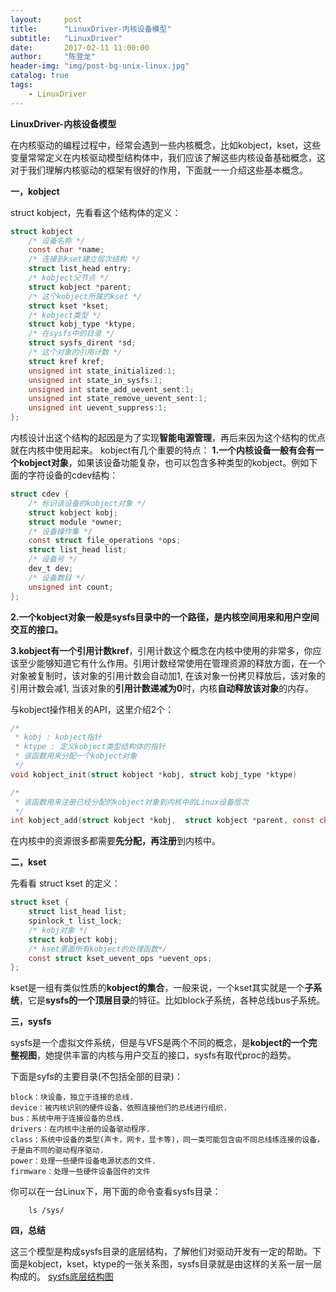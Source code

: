 ```yaml
---
layout:     post
title:      "LinuxDriver-内核设备模型"
subtitle:   "LinuxDriver"
date:       2017-02-11 11:00:00
author:     "陈登龙"
header-img: "img/post-bg-unix-linux.jpg"
catalog: true
tags:
    - LinuxDriver
---
```



**LinuxDriver-内核设备模型**

在内核驱动的编程过程中，经常会遇到一些内核概念，比如kobject，kset，这些变量常常定义在内核驱动模型结构体中，我们应该了解这些内核设备基础概念，这对于我们理解内核驱动的框架有很好的作用，下面就一一介绍这些基本概念。

**一，kobject**

struct kobject，先看看这个结构体的定义：

``` c
struct kobject
	/* 设备名称 */
	const char *name;
	/* 连接到kset建立层次结构 */
	struct list_head entry;
	/* kobject父节点 */
	struct kobject *parent;
	/* 这个kobject所属的kset */
	struct kset *kset;
	/* kobject类型 */
	struct kobj_type *ktype;
	/* 在sysfs中的目录 */
	struct sysfs_dirent *sd;
	/* 这个对象的引用计数 */
	struct kref kref;
	unsigned int state_initialized:1;
	unsigned int state_in_sysfs:1;
	unsigned int state_add_uevent_sent:1;
	unsigned int state_remove_uevent_sent:1;
	unsigned int uevent_suppress:1;
};
```

内核设计出这个结构的起因是为了实现**智能电源管理**，再后来因为这个结构的优点就在内核中使用起来。
kobject有几个重要的特点：
**1.一个内核设备一般有会有一个kobject对象**，如果该设备功能复杂，也可以包含多种类型的kobject。例如下面的字符设备的cdev结构：

``` c
struct cdev {
    /* 标识该设备的kobject对象 */
	struct kobject kobj;
	struct module *owner;
	/* 设备操作集 */
	const struct file_operations *ops;
	struct list_head list;
	/* 设备号 */
	dev_t dev; 
	/* 设备数目 */
	unsigned int count; 
};
```

**2.一个kobject对象一般是sysfs目录中的一个路径，是内核空间用来和用户空间交互的接口。**

**3.kobject有一个引用计数kref**，引用计数这个概念在内核中使用的非常多，你应该至少能够知道它有什么作用。引用计数经常使用在管理资源的释放方面，在一个对象被复制时，该对象的引用计数会自动加1, 在该对象一份拷贝释放后，该对象的引用计数会减1, 当该对象的**引用计数递减为0**时，内核**自动释放该对象**的内存。

与kobject操作相关的API，这里介绍2个：

``` c
/*
 * kobj : kobject指针
 * ktype : 定义kobject类型结构体的指针
 * 该函数用来分配一个kobject对象
 */
void kobject_init(struct kobject *kobj, struct kobj_type *ktype)  
```


``` c
/*
 * 该函数用来注册已经分配的kobject对象到内核中的Linux设备层次
 */
int kobject_add(struct kobject *kobj,  struct kobject *parent, const char *fmt, ...) 
```

在内核中的资源很多都需要**先分配，再注册**到内核中。



**二，kset**

先看看 struct kset 的定义：

``` c
struct kset {
	struct list_head list;
	spinlock_t list_lock;
	/* kobj对象 */
	struct kobject kobj;
	/* kset里面所有kobject的处理函数*/
	const struct kset_uevent_ops *uevent_ops;
};
```

kset是一组有类似性质的**kobject的集合**，一般来说，一个kset其实就是一个**子系统**，它是**sysfs的一个顶层目录**的特征。比如block子系统，各种总线bus子系统。



**三，sysfs**

sysfs是一个虚拟文件系统，但是与VFS是两个不同的概念，是**kobject的一个完整视图**，她提供丰富的内核与用户交互的接口，sysfs有取代proc的趋势。

下面是syfs的主要目录(不包括全部的目录)：

``` 
block：块设备，独立于连接的总线.
device：被内核识别的硬件设备，依照连接他们的总线进行组织.
bus：系统中用于连接设备的总线.
drivers：在内核中注册的设备驱动程序.
class：系统中设备的类型(声卡，网卡，显卡等)，同一类可能包含由不同总线练连接的设备，于是由不同的驱动程序驱动.
power：处理一些硬件设备电源状态的文件.
firmware：处理一些硬件设备固件的文件
```

你可以在一台Linux下，用下面的命令查看sysfs目录：

``` 
	ls /sys/
```


**四，总结**

这三个模型是构成sysfs目录的底层结构，了解他们对驱动开发有一定的帮助。下面是kobject，kset，ktype的一张关系图，sysfs目录就是由这样的关系一层一层构成的。
[sysfs底层结构图][1]

  [1]: https://cheng-zhi.github.io/img/post-2017-02-11-kernel-devices-mode.jpg
